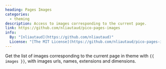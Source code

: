 ```yaml
---
heading: Pages Images
categories:
  - theming
description: Access to images corresponding to the current page.
link: https://github.com/nliautaud/pico-pages-images
info:
  By: "[nliautaud](https://github.com/nliautaud)"
  License: "[The MIT License](https://github.com/nliautaud/pico-pages-images/blob/master/LICENCE.md)"
---
```


Get the list of images corresponding to the current page in theme with `{{ images }}`, with images urls, names, extensions and dimensions.
